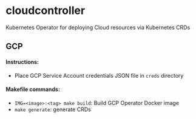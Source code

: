 # cloudcontroller

Kubernetes Operator for deploying Cloud resources via Kubernetes CRDs

## GCP

#### Instructions:

- Place GCP Service Account credentials JSON file in `creds` directory

#### Makefile commands:

- `IMG=<image>:<tag> make build`: Build GCP Operator Docker image
- `make generate`: generate CRDs